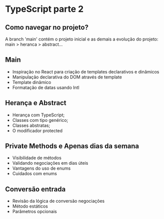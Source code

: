 # TypeScript parte 2

## Como navegar no projeto?

A branch 'main' contém o projeto inicial e as demais a evolução do projeto: main > heranca > abstract...

## Main

- Inspiração no React para criação de templates declarativos e dinâmicos
- Manipulação declarativa do DOM através de template
- Template dinâmico
- Formatação de datas usando Intl

## Herança e Abstract

- Herança com TypeScript;
- Classes com tipo genérico;
- Classes abstratas;
- O modificador protected

## Private Methods e Apenas dias da semana

- Visibilidade de métodos
- Validando negociações em dias úteis
- Vantagens do uso de enums
- Cuidados com enums

## Conversão entrada
- Revisão da lógica de conversão negociações
- Método estáticos
- Parâmetros opcionais
